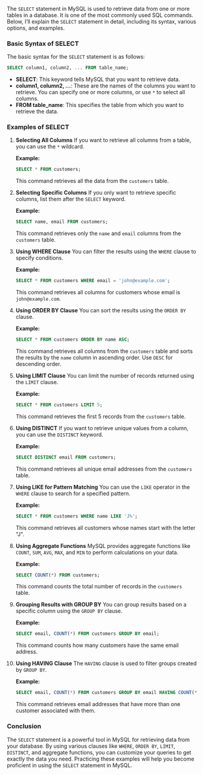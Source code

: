 The `SELECT` statement in MySQL is used to retrieve data from one or more tables in a database. It is one of the most commonly used SQL commands. Below, I’ll explain the `SELECT` statement in detail, including its syntax, various options, and examples.

### Basic Syntax of SELECT
The basic syntax for the `SELECT` statement is as follows:

```sql
SELECT column1, column2, ... FROM table_name;
```

- **SELECT**: This keyword tells MySQL that you want to retrieve data.
- **column1, column2, ...**: These are the names of the columns you want to retrieve. You can specify one or more columns, or use `*` to select all columns.
- **FROM table_name**: This specifies the table from which you want to retrieve the data.

### Examples of SELECT

1. **Selecting All Columns**
   If you want to retrieve all columns from a table, you can use the `*` wildcard.

   **Example:**
   ```sql
   SELECT * FROM customers;
   ```
   This command retrieves all the data from the `customers` table.

2. **Selecting Specific Columns**
   If you only want to retrieve specific columns, list them after the `SELECT` keyword.

   **Example:**
   ```sql
   SELECT name, email FROM customers;
   ```
   This command retrieves only the `name` and `email` columns from the `customers` table.

3. **Using WHERE Clause**
   You can filter the results using the `WHERE` clause to specify conditions.

   **Example:**
   ```sql
   SELECT * FROM customers WHERE email = 'john@example.com';
   ```
   This command retrieves all columns for customers whose email is `john@example.com`.

4. **Using ORDER BY Clause**
   You can sort the results using the `ORDER BY` clause.

   **Example:**
   ```sql
   SELECT * FROM customers ORDER BY name ASC;
   ```
   This command retrieves all columns from the `customers` table and sorts the results by the `name` column in ascending order. Use `DESC` for descending order.

5. **Using LIMIT Clause**
   You can limit the number of records returned using the `LIMIT` clause.

   **Example:**
   ```sql
   SELECT * FROM customers LIMIT 5;
   ```
   This command retrieves the first 5 records from the `customers` table.

6. **Using DISTINCT**
   If you want to retrieve unique values from a column, you can use the `DISTINCT` keyword.

   **Example:**
   ```sql
   SELECT DISTINCT email FROM customers;
   ```
   This command retrieves all unique email addresses from the `customers` table.

7. **Using LIKE for Pattern Matching**
   You can use the `LIKE` operator in the `WHERE` clause to search for a specified pattern.

   **Example:**
   ```sql
   SELECT * FROM customers WHERE name LIKE 'J%';
   ```
   This command retrieves all customers whose names start with the letter "J".

8. **Using Aggregate Functions**
   MySQL provides aggregate functions like `COUNT`, `SUM`, `AVG`, `MAX`, and `MIN` to perform calculations on your data.

   **Example:**
   ```sql
   SELECT COUNT(*) FROM customers;
   ```
   This command counts the total number of records in the `customers` table.

9. **Grouping Results with GROUP BY**
   You can group results based on a specific column using the `GROUP BY` clause.

   **Example:**
   ```sql
   SELECT email, COUNT(*) FROM customers GROUP BY email;
   ```
   This command counts how many customers have the same email address.

10. **Using HAVING Clause**
    The `HAVING` clause is used to filter groups created by `GROUP BY`.

    **Example:**
    ```sql
    SELECT email, COUNT(*) FROM customers GROUP BY email HAVING COUNT(*) > 1;
    ```
    This command retrieves email addresses that have more than one customer associated with them.

### Conclusion
The `SELECT` statement is a powerful tool in MySQL for retrieving data from your database. By using various clauses like `WHERE`, `ORDER BY`, `LIMIT`, `DISTINCT`, and aggregate functions, you can customize your queries to get exactly the data you need. Practicing these examples will help you become proficient in using the `SELECT` statement in MySQL.